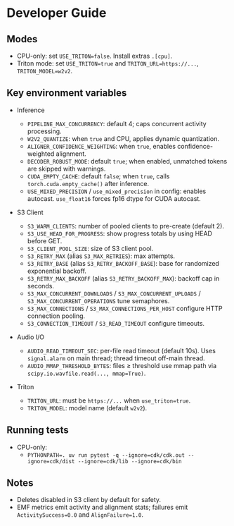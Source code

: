 # Developer Guide

## Modes

- CPU-only: set `USE_TRITON=false`. Install extras `.[cpu]`.
- Triton mode: set `USE_TRITON=true` and `TRITON_URL=https://...`, `TRITON_MODEL=w2v2`.

## Key environment variables

- Inference
  - `PIPELINE_MAX_CONCURRENCY`: default 4; caps concurrent activity processing.
  - `W2V2_QUANTIZE`: when `true` and CPU, applies dynamic quantization.
  - `ALIGNER_CONFIDENCE_WEIGHTING`: when `true`, enables confidence-weighted alignment.
  - `DECODER_ROBUST_MODE`: default `true`; when enabled, unmatched tokens are skipped with warnings.
  - `CUDA_EMPTY_CACHE`: default `false`; when `true`, calls `torch.cuda.empty_cache()` after inference.
  - `USE_MIXED_PRECISION` / `use_mixed_precision` in config: enables autocast. `use_float16` forces fp16 dtype for CUDA autocast.

- S3 Client
  - `S3_WARM_CLIENTS`: number of pooled clients to pre-create (default 2).
  - `S3_USE_HEAD_FOR_PROGRESS`: show progress totals by using HEAD before GET.
  - `S3_CLIENT_POOL_SIZE`: size of S3 client pool.
  - `S3_RETRY_MAX` (alias `S3_MAX_RETRIES`): max attempts.
  - `S3_RETRY_BASE` (alias `S3_RETRY_BACKOFF_BASE`): base for randomized exponential backoff.
  - `S3_RETRY_MAX_BACKOFF` (alias `S3_RETRY_BACKOFF_MAX`): backoff cap in seconds.
  - `S3_MAX_CONCURRENT_DOWNLOADS` / `S3_MAX_CONCURRENT_UPLOADS` / `S3_MAX_CONCURRENT_OPERATIONS` tune semaphores.
  - `S3_MAX_CONNECTIONS` / `S3_MAX_CONNECTIONS_PER_HOST` configure HTTP connection pooling.
  - `S3_CONNECTION_TIMEOUT` / `S3_READ_TIMEOUT` configure timeouts.

- Audio I/O
  - `AUDIO_READ_TIMEOUT_SEC`: per-file read timeout (default 10s). Uses `signal.alarm` on main thread; thread timeout off-main thread.
  - `AUDIO_MMAP_THRESHOLD_BYTES`: files ≥ threshold use mmap path via `scipy.io.wavfile.read(..., mmap=True)`.

- Triton
  - `TRITON_URL`: must be `https://...` when `use_triton=true`.
  - `TRITON_MODEL`: model name (default `w2v2`).

## Running tests

- CPU-only:
  - `PYTHONPATH=. uv run pytest -q --ignore=cdk/cdk.out --ignore=cdk/dist --ignore=cdk/lib --ignore=cdk/bin`

## Notes

- Deletes disabled in S3 client by default for safety.
- EMF metrics emit activity and alignment stats; failures emit `ActivitySuccess=0.0` and `AlignFailure=1.0`.
